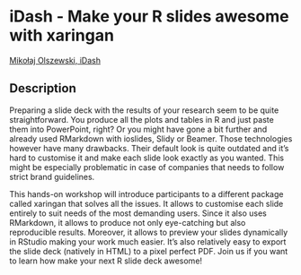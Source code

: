 # iDash - Make your R slides awesome with xaringan

[Mikołaj Olszewski, iDash]()

## Description

Preparing a slide deck with the results of your research seem to be quite straightforward. You produce all the plots and tables in R and just paste them into PowerPoint, right? Or you might have gone a bit further and already used RMarkdown with ioslides, Slidy or Beamer. Those technologies however have many drawbacks. Their default look is quite outdated and it’s hard to customise it and make each slide look exactly as you wanted. This might be especially problematic in case of companies that needs to follow strict brand guidelines.

This hands-on workshop will introduce participants to a different package called xaringan that solves all the issues. It allows to customise each slide entirely to suit needs of the most demanding users. Since it also uses RMarkdown, it allows to produce not only eye-catching but also reproducible results. Moreover, it allows to preview your slides dynamically in RStudio making your work much easier. It’s also relatively easy to export the slide deck (natively in HTML) to a pixel perfect PDF. Join us if you want to learn how make your next R slide deck awesome!